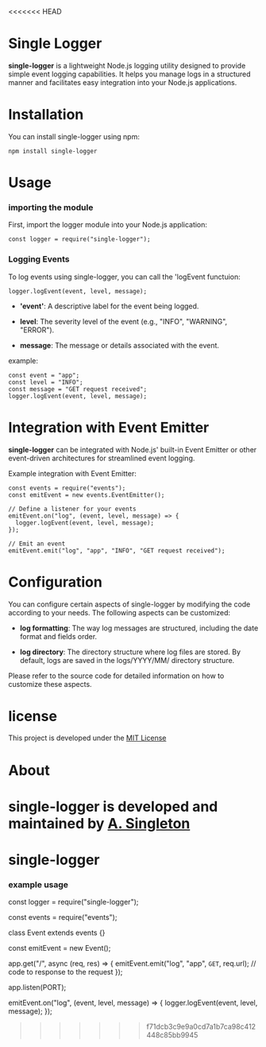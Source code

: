 <<<<<<< HEAD
# Single Logger

**single-logger** is a lightweight Node.js logging utility designed to provide simple event logging capabilities. It helps you manage logs in a structured manner and facilitates easy integration into your Node.js applications.

# Installation

You can install single-logger using npm:

```
npm install single-logger
```

# Usage

### importing the module

First, import the logger module into your Node.js application:

```
const logger = require("single-logger");
```

### Logging Events

To log events using single-logger, you can call the 'logEvent functuion:

```
logger.logEvent(event, level, message);
```

- **'event'**: A descriptive label for the event being logged.

- **level**: The severity level of the event (e.g., "INFO", "WARNING", "ERROR").

- **message**: The message or details associated with the event.

example:

```
const event = "app";
const level = "INFO";
const message = "GET request received";
logger.logEvent(event, level, message);
```

# Integration with Event Emitter

**single-logger** can be integrated with Node.js' built-in Event Emitter or other event-driven architectures for streamlined event logging.

Example integration with Event Emitter:

```
const events = require("events");
const emitEvent = new events.EventEmitter();

// Define a listener for your events
emitEvent.on("log", (event, level, message) => {
  logger.logEvent(event, level, message);
});

// Emit an event
emitEvent.emit("log", "app", "INFO", "GET request received");
```

# Configuration

You can configure certain aspects of single-logger by modifying the code according to your needs. The following aspects can be customized:

- **log formatting**: The way log messages are structured, including the date format and fields order.

- **log directory**: The directory structure where log files are stored. By default, logs are saved in the logs/YYYY/MM/ directory structure.

Please refer to the source code for detailed information on how to customize these aspects.

# license

This project is developed under the [MIT License](https://opensource.org/license/mit/)

# About

**single-logger** is developed and maintained by [A. Singleton](https://www.linkedin.com/in/alexander-francis-singleton/)
=======
# single-logger
### example usage

const logger = require("single-logger");

const events = require("events");

class Event extends events {}

const emitEvent = new Event();

app.get("/", async (req, res) => {
  emitEvent.emit("log", "app", `GET`, req.url);
  // code to response to the request
});

app.listen(PORT);

emitEvent.on("log", (event, level, message) => {
    logger.logEvent(event, level, message);
});

>>>>>>> f71dcb3c9e9a0cd7a1b7ca98c412448c85bb9945
